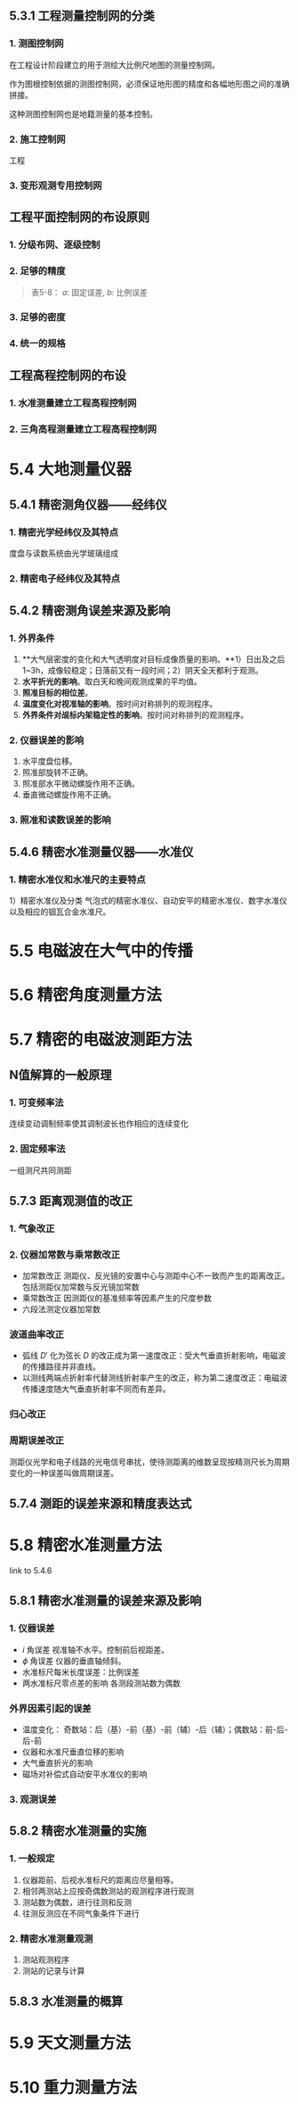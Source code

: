 ## 5.3.1 工程测量控制网的分类
### 1. 测图控制网
在工程设计阶段建立的用于测绘大比例尺地图的测量控制网。

作为图根控制依据的测图控制网，必须保证地形图的精度和各幅地形图之间的准确拼接。

这种测图控制网也是地籍测量的基本控制。
### 2. 施工控制网
工程
### 3. 变形观测专用控制网

## 工程平面控制网的布设原则
### 1. 分级布网、逐级控制
### 2. 足够的精度
> 表5-8： $a$: 固定误差, $b$: 比例误差
### 3. 足够的密度
### 4. 统一的规格

## 工程高程控制网的布设
### 1. 水准测量建立工程高程控制网
### 2. 三角高程测量建立工程高程控制网

# 5.4 大地测量仪器

## 5.4.1 精密测角仪器——经纬仪
### 1. 精密光学经纬仪及其特点
度盘与读数系统由光学玻璃组成
### 2. 精密电子经纬仪及其特点

## 5.4.2 精密测角误差来源及影响
### 1. 外界条件
1. **大气层密度的变化和大气透明度对目标成像质量的影响。**1）日出及之后1~3h，成像较稳定；日落前又有一段时间；2）阴天全天都利于观测。
2. **水平折光的影响**。取白天和晚间观测成果的平均值。
3. **照准目标的相位差**。
4. **温度变化对视准轴的影响**。按时间对称排列的观测程序。
5. **外界条件对觇标内架稳定性的影响**。按时间对称排列的观测程序。
### 2. 仪器误差的影响
1. 水平度盘位移。
2. 照准部旋转不正确。
3. 照准部水平微动螺旋作用不正确。
4. 垂直微动螺旋作用不正确。
### 3. 照准和读数误差的影响
## 5.4.6 精密水准测量仪器——水准仪
### 1. 精密水准仪和水准尺的主要特点
1）精密水准仪及分类
气泡式的精密水准仪、自动安平的精密水准仪、数字水准仪以及相应的铟瓦合金水准尺。

# 5.5 电磁波在大气中的传播

# 5.6 精密角度测量方法

# 5.7 精密的电磁波测距方法
## N值解算的一般原理
### 1. 可变频率法
连续变动调制频率使其调制波长也作相应的连续变化
### 2. 固定频率法
一组测尺共同测距
## 5.7.3 距离观测值的改正
### 1. 气象改正
### 2. 仪器加常数与乘常数改正
- 加常数改正
测距仪、反光镜的安置中心与测距中心不一致而产生的距离改正。包括测距仪加常数与反光镜加常数
- 乘常数改正
因测距仪的基准频率等因素产生的尺度参数
- 六段法测定仪器加常数
### 波道曲率改正
- 弧线 $D'$ 化为弦长 $D$ 的改正成为第一速度改正：受大气垂直折射影响，电磁波的传播路径并非直线。
- 以测线两端点折射率代替测线折射率产生的改正，称为第二速度改正：电磁波传播速度随大气垂直折射率不同而有差异。
### 归心改正
### 周期误差改正
测距仪光学和电子线路的光电信号串扰，使待测距离的维数呈现按精测尺长为周期变化的一种误差叫做周期误差。
## 5.7.4 测距的误差来源和精度表达式


# 5.8 精密水准测量方法
link to 5.4.6
## 5.8.1 精密水准测量的误差来源及影响
### 1. 仪器误差
-  $i$ 角误差
视准轴不水平。控制前后视距差。
-  $\phi$ 角误差
仪器的垂直轴倾斜。
- 水准标尺每米长度误差：比例误差
- 两水准标尺零点差的影响
各测段测站数为偶数
### 外界因素引起的误差
- 温度变化：
奇数站：后（基）-前（基）-前（辅）-后（辅）；偶数站：前-后-后-前
- 仪器和水准尺垂直位移的影响
- 大气垂直折光的影响
- 磁场对补偿式自动安平水准仪的影响
### 3. 观测误差
## 5.8.2 精密水准测量的实施
### 1. 一般规定
1. 仪器距前、后视水准标尺的距离应尽量相等。
2. 相邻两测站上应按奇偶数测站的观测程序进行观测
3. 测站数为偶数，进行往测和反测
4. 往测反测应在不同气象条件下进行
### 2. 精密水准测量观测
1. 测站观测程序
2. 测站的记录与计算
## 5.8.3 水准测量的概算


# 5.9 天文测量方法

# 5.10 重力测量方法